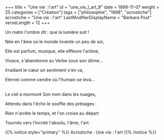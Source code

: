 +++
title = "Une vie : l'art"
id = "une_vie_l_art_9"
date = 1998-11-07
weight = 25
categories = ["Création"]
tags = ["philosophie", "1998", "acrostiche"]
acrostiche = "Une vie : l'art"
LastModifierDisplayName = "Barbara Post"
verseLength = 12
+++

Un matin l'ombre dit : que la lumière soit !

Née en l'âme où le monde invente un peu de soi,

Elle est parfum, musique, elle effleure l'arôme,

Vivace, s'abandonne au Verbe sous son dôme...

Irradiant le cœur un sentiment s'en va,

Eternel comme cendre où l'humain se leva...

 \
Le ciel a murmuré Son nom dans les nuages,

Attendu dans l'écho le souffle des présages :

Rien n'arrête le temps, et l'on croise au départ

Tournés vers l'Incréé l'absolu, l'âme, l'art.

{{% notice style="primary" %}}
Acrostiche : Une vie : l'art
{{% /notice %}}
